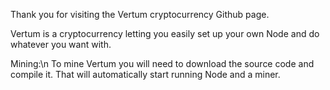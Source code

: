Thank you for visiting the Vertum cryptocurrency Github page.

Vertum is a cryptocurrency letting you easily set up your own Node and do whatever you want with.


Mining:\n
 To mine Vertum you will need to download the source code and compile it.
 That will automatically start running Node and a miner.
